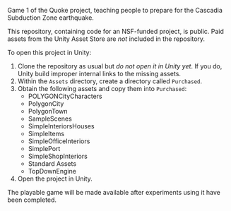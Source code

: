 Game 1 of the Quoke project, teaching people to prepare for the Cascadia Subduction Zone earthquake.

This repository, containing code for an NSF-funded project, is public. Paid assets from the Unity Asset Store are *not* included in the repository.

To open this project in Unity:

1. Clone the repository as usual but *do not open it in Unity yet*. If you do, Unity build improper internal links to the missing assets.
2. Within the `Assets` directory, create a directory called `Purchased`.
3. Obtain the following assets and copy them into `Purchased`:
    - POLYGONCityCharacters
    - PolygonCity
    - PolygonTown
    - SampleScenes
    - SimpleInteriorsHouses
    - SimpleItems
    - SimpleOfficeInteriors
    - SimplePort
    - SimpleShopInteriors
    - Standard Assets
    - TopDownEngine
4. Open the project in Unity.

The playable game will be made available after experiments using it have been completed.
